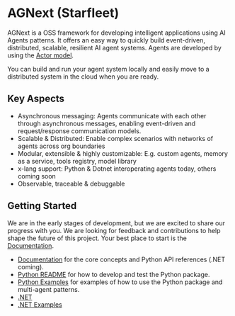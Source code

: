 # AGNext (Starfleet)

AGNext is a OSS framework for developing intelligent applications using AI Agents patterns.
It offers an easy way to quickly build event-driven, distributed, scalable, resilient AI agent systems. Agents are developed by using the [Actor model](https://en.wikipedia.org/wiki/Actor_model).

You can build and run your agent system locally and easily move to a distributed system in the cloud when you are ready.

## Key Aspects

- Asynchronous messaging: Agents communicate with each other through asynchronous messages, enabling event-driven and request/response communication models.
- Scalable & Distributed: Enable complex scenarios with networks of agents across org boundaries
- Modular, extensible & highly customizable: E.g. custom agents, memory as a service, tools registry, model library
- x-lang support: Python & Dotnet interoperating agents today, others coming soon
- Observable, traceable & debuggable

## Getting Started

We are in the early stages of development, but we are excited to share our progress with you.
We are looking for feedback and contributions to help shape the future of this project.
Your best place to start is the [Documentation](https://microsoft.github.io/agnext).

- [Documentation](http://microsoft.github.io/agnext) for the core concepts and Python API references (.NET coming).
- [Python README](https://github.com/microsoft/agnext/tree/main/python/README.md) for how to develop and test the Python package.
- [Python Examples](https://github.com/microsoft/agnext/tree/main/python/samples) for examples of how to use the Python package and multi-agent patterns.
- [.NET](https://github.com/microsoft/agnext/tree/main/dotnet)
- [.NET Examples](https://github.com/microsoft/agnext/tree/main/dotnet/samples)
